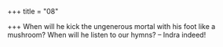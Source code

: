 +++
title = "08"

+++
When will he kick the ungenerous mortal with his foot like a mushroom? When will he listen to our hymns? – Indra indeed!
